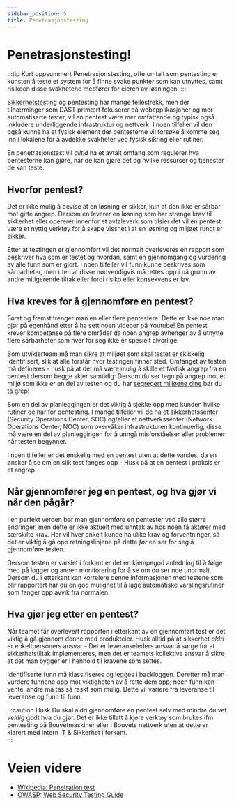 ```yaml
---
sidebar_position: 5
title: Penetrasjonstesting 
---
```


# Penetrasjonstesting!
:::tip Kort oppsummert
Penetrasjonstesting, ofte omtalt som pentesting er kunsten å teste et system for å finne svake punkter som kan utnyttes, samt risikoen disse svakhetene medfører for eieren av løsningen. 
:::

[Sikkerhetstesting](../03_utvikle/08_sikkerhetstesting.md) og pentesting har mange fellestrekk, men der tilnærminger som DAST primært fokuserer på webapplikasjoner og mer automatiserte tester, vil en pentest være mer omfattende og typisk også inkludere underliggende infrastruktur og nettverk. I noen tilfeller vil den også kunne ha et fysisk element der pentesterne vil forsøke å komme seg inn i lokalene for å avdekke svakheter ved fysisk sikring eller rutiner. 

En penetrasjonstest vil _alltid_ ha et avtalt omfang som regulerer hva pentesterne kan gjøre, når de kan gjøre det og hvilke ressurser og tjenester de kan teste. 

## Hvorfor pentest? 
Det er ikke mulig å bevise at en løsning er sikker, kun at den ikke er sårbar mot gitte angrep. Dersom en leverer en løsning som har strenge krav til sikkerhet eller opererer innenfor et avtaleverk som tilsier det vil en pentest være et nyttig verktøy for å skape visshet i at en løsning og miljøet rundt er sikker.

Etter at testingen er gjennomført vil det normalt overleveres en rapport som beskriver hva som er testet og hvordan, samt en gjennomgang og vurdering av alle funn som er gjort. I noen tilfeller vil funn kunne beskrives som sårbarheter, men uten at disse nødvendigvis må rettes opp i på grunn av andre mitigerende tiltak eller fordi risiko eller konsekvens er lav.

## Hva kreves for å gjennomføre en pentest? 
Først og fremst trenger man en eller flere pentestere. Dette er ikke noe man gjør på egenhånd etter å ha sett noen videoer på Youtube! En pentest krever kompetanse på flere områder da noen angrep avhenger av å utnytte flere sårbarheter som hver for seg ikke er spesielt alvorlige. 

Som utviklerteam må man sikre at miljøet som skal testet er skikkelig identifisert, slik at alle forstår hvor testingen finner sted. Omfanget av testen må defineres - husk på at det må være mulig å skille et faktisk angrep fra en pentest dersom begge skjer samtidig: Dersom du ser tegn på angrep mot et miljø som ikke er en del av testen og du har [segregert miljøene dine](../02_designe/03_segregering.md) bør du ta grep! 

Som en del av planleggingen er det viktig å sjekke opp med kunden hvilke rutiner de har for pentesting. I mange tilfeller vil de ha et sikkerhetssenter (Security Operations Center, SOC) og/eller et nettverkssenter (Network Operations Center, NOC) som overvåker infrastrukturen kontinuerlig, disse må være en del av planleggingen for å unngå misforståelser eller problemer når testen begynner. 

I noen tilfeller er det ønskelig med en pentest uten at dette varsles, da en ønsker å se om en slik test fanges opp - Husk på at en pentest i praksis er et angrep.

## Når gjennomfører jeg en pentest, og hva gjør vi når den pågår? 
I en perfekt verden bør man gjennomføre en pentester ved alle større endringer, men dette er ikke aktuelt med unntak av hos noen få aktører med særskilte krav. Her vil hver enkelt kunde ha ulike krav og forventninger, så det er viktig å gå opp retningslinjene på dette _før_ en ser for seg å gjennomføre testen.  

Dersom testen er varslet i forkant er det en kjempegod anledning til å følge med på logger og annen monitorering for å se om du ser noe unormalt. Dersom du i etterkant kan korrelere denne informasjonen med testene som blir rapportert har du en god mulighet til å lage automatiske varslingsrutiner som fanger opp avvik fra normalen. 

## Hva gjør jeg etter en pentest? 
Når teamet får overlevert rapporten i etterkant av en gjennomført test er det viktig å gå gjennom denne med produkteier. Husk alltid på at sikkerhet _aldri_ er enkeltpersoners ansvar - Det er leveranseleders ansvar å sørge for at sikkerhetstiltak implementeres, men det er teamets kollektive ansvar å sikre at det man bygger er i henhold til kravene som settes. 

Identifiserte funn må klassifiseres og legges i backloggen. Deretter må man vurdere funnene opp mot viktigheten av å rette dem opp; noen funn kan vente, andre må tas så raskt som mulig. Dette vil variere fra leveranse til leveranse og funn til funn. 

:::caution Husk
Du skal aldri gjennomføre en pentest selv med mindre du vet _veldig_ godt hva du gjør. Det er ikke tillatt å kjøre verktøy som brukes ifm pentesting på Bouvetmaskiner eller i Bouvets nettverk uten at dette er klarert med Intern IT & Sikkerhet i forkant.  
:::

# Veien videre
* [Wikipedia: Penetration test](https://en.wikipedia.org/wiki/Penetration_test)
* [OWASP: Web Security Testing Guide](https://owasp.org/www-project-web-security-testing-guide/)
